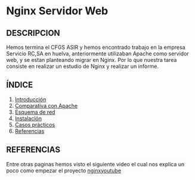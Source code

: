 # Nginx Servidor Web

## DESCRIPCION

Hemos termina el CFGS ASIR y hemos encontrado trabajo en la empresa Servicio RC,SA en huelva, anteriormente utilizaban Apache como servidor web, y se estan planteando migrar en Nginx. Por lo que nuestra tarea consiste en realizar un estudio de Nginx y realizar un informe.


## ÍNDICE
1. [Introducción]()
2. [Comparativa con Apache]()
3. [Esquema de red]()
4. [Instalación]()
5. [Casos prácticos]()
6. [Referencias]()

## REFERENCIAS

Entre otras paginas hemos visto el siguiente video el cual nos explica un poco como empezar el proyecto [nginxyoutube](https://www.youtube.com/watch?v=rfo_7J_0MGw)
